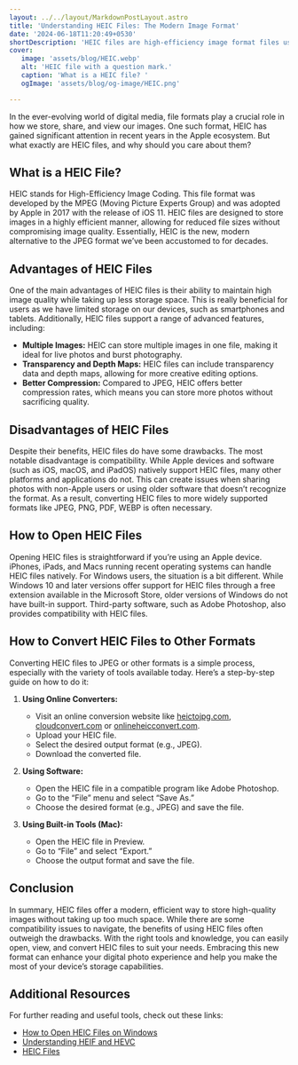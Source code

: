 ```yaml
---
layout: ../../layout/MarkdownPostLayout.astro
title: 'Understanding HEIC Files: The Modern Image Format'
date: '2024-06-18T11:20:49+0530'
shortDescription: 'HEIC files are high-efficiency image format files used by Apple devices to save storage while maintaining high image quality. They are a modern alternative to JPEG.'
cover: 
   image: 'assets/blog/HEIC.webp'
   alt: 'HEIC file with a question mark.'
   caption: 'What is a HEIC file? '
   ogImage: 'assets/blog/og-image/HEIC.png'

---
```


In the ever-evolving world of digital media, file formats play a crucial role in how we store, share, and view our images. One such format, HEIC has gained significant attention in recent years in the Apple ecosystem. But what exactly are HEIC files, and why should you care about them?

## What is a HEIC File?

HEIC stands for High-Efficiency Image Coding. This file format was developed by the MPEG (Moving Picture Experts Group) and was adopted by Apple in 2017 with the release of iOS 11. HEIC files are designed to store images in a highly efficient manner, allowing for reduced file sizes without compromising image quality. Essentially, HEIC is the new, modern alternative to the JPEG format we’ve been accustomed to for decades.

## Advantages of HEIC Files

One of the main advantages of HEIC files is their ability to maintain high image quality while taking up less storage space. This is really beneficial for users as we have limited storage on our devices, such as smartphones and tablets. Additionally, HEIC files support a range of advanced features, including:
- **Multiple Images:** HEIC can store multiple images in one file, making it ideal for live photos and burst photography.
- **Transparency and Depth Maps:** HEIC files can include transparency data and depth maps, allowing for more creative editing options.
- **Better Compression:** Compared to JPEG, HEIC offers better compression rates, which means you can store more photos without sacrificing quality.

## Disadvantages of HEIC Files

Despite their benefits, HEIC files do have some drawbacks. The most notable disadvantage is compatibility. While Apple devices and software (such as iOS, macOS, and iPadOS) natively support HEIC files, many other platforms and applications do not. This can create issues when sharing photos with non-Apple users or using older software that doesn’t recognize the format. As a result, converting HEIC files to more widely supported formats like JPEG, PNG, PDF, WEBP is often necessary.

## How to Open HEIC Files

Opening HEIC files is straightforward if you’re using an Apple device. iPhones, iPads, and Macs running recent operating systems can handle HEIC files natively. For Windows users, the situation is a bit different. While Windows 10 and later versions offer support for HEIC files through a free extension available in the Microsoft Store, older versions of Windows do not have built-in support. Third-party software, such as Adobe Photoshop, also provides compatibility with HEIC files.

## How to Convert HEIC Files to Other Formats

Converting HEIC files to JPEG or other formats is a simple process, especially with the variety of tools available today. Here’s a step-by-step guide on how to do it:

1. **Using Online Converters:**
   - Visit an online conversion website like [heictojpg.com](https://heictojpg.com), [cloudconvert.com](https://cloudconvert.com) or [onlineheicconvert.com](https://onlineheicconvert.com/).
   - Upload your HEIC file.
   - Select the desired output format (e.g., JPEG).
   - Download the converted file.

2. **Using Software:**
   - Open the HEIC file in a compatible program like Adobe Photoshop.
   - Go to the “File” menu and select “Save As.”
   - Choose the desired format (e.g., JPEG) and save the file.

3. **Using Built-in Tools (Mac):**
   - Open the HEIC file in Preview.
   - Go to “File” and select “Export.”
   - Choose the output format and save the file.

## Conclusion

In summary, HEIC files offer a modern, efficient way to store high-quality images without taking up too much space. While there are some compatibility issues to navigate, the benefits of using HEIC files often outweigh the drawbacks. With the right tools and knowledge, you can easily open, view, and convert HEIC files to suit your needs. Embracing this new format can enhance your digital photo experience and help you make the most of your device’s storage capabilities.

## Additional Resources

For further reading and useful tools, check out these links:
- [How to Open HEIC Files on Windows](https://www.howtogeek.com/345504/how-to-open-heic-files-on-windows-or-convert-them-to-jpeg/)
- [Understanding HEIF and HEVC](https://support.apple.com/en-asia/116944)
- [HEIC Files](https://www.adobe.com/creativecloud/file-types/image/raster/heic-file.html)